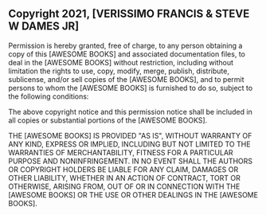 ## Copyright 2021, [VERISSIMO FRANCIS & STEVE W DAMES JR]



Permission is hereby granted, free of charge, to any person obtaining a copy of this [AWESOME BOOKS] and associated documentation files, to deal in the [AWESOME BOOKS] without restriction, including without limitation the rights to use, copy, modify, merge, publish, distribute, sublicense, and/or sell copies of the [AWESOME BOOKS], and to permit persons to whom the [AWESOME BOOKS] is furnished to do so, subject to the following conditions:

The above copyright notice and this permission notice shall be included in all copies or substantial portions of the [AWESOME BOOKS].

THE [AWESOME BOOKS] IS PROVIDED "AS IS", WITHOUT WARRANTY OF ANY KIND, EXPRESS OR IMPLIED, INCLUDING BUT NOT LIMITED TO THE WARRANTIES OF MERCHANTABILITY, FITNESS FOR A PARTICULAR PURPOSE AND NONINFRINGEMENT. IN NO EVENT SHALL THE AUTHORS OR COPYRIGHT HOLDERS BE LIABLE FOR ANY CLAIM, DAMAGES OR OTHER LIABILITY, WHETHER IN AN ACTION OF CONTRACT, TORT OR OTHERWISE, ARISING FROM, OUT OF OR IN CONNECTION WITH THE [AWESOME BOOKS] OR THE USE OR OTHER DEALINGS IN THE [AWESOME BOOKS].
